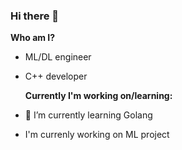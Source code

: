 ### Hi there 👋

**Who am I?**
- ML/DL engineer
- C++ developer

  **Currently I'm working on/learning:**
- 🔭 I’m currently learning Golang
- I'm currenly working on ML project
